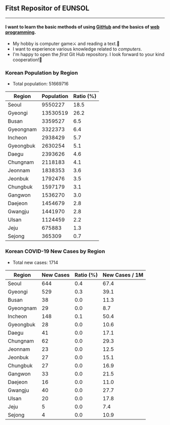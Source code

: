 ## __Fitst Repositor of EUNSOL__

---

#### __I want to learn the basic methods of using [GitHub](https://en.wikipedia.org/wiki/GitHub "Wikipedia's GitHub.") and the basics of [web programming](https://en.wikipedia.org/wiki/Outline_of_web_design_and_web_development "Outline of web design and web development").__

+ My hobby is computer game⚔ and reading a text.📃
+ I want to experience various knowledge related to _computers_.
+ I'm happy to open the _first_ Git Hub repository. I look forward to your kind cooperation!🤗


### Korean Population by Region
* Total population: 51669716

| Region | Population | Ratio (%) |
| ------ | ---------- | --------- |
| Seoul | 9550227 | 18.5 |
| Gyeongi | 13530519 | 26.2 |
| Busan | 3359527 | 6.5 |
| Gyeongnam | 3322373 | 6.4 |
| Incheon | 2938429 | 5.7 |
| Gyeongbuk | 2630254 | 5.1 |
| Daegu | 2393626 | 4.6 |
| Chungnam | 2118183 | 4.1 |
| Jeonnam | 1838353 | 3.6 |
| Jeonbuk | 1792476 | 3.5 |
| Chungbuk | 1597179 | 3.1 |
| Gangwon | 1536270 | 3.0 |
| Daejeon | 1454679 | 2.8 |
| Gwangju | 1441970 | 2.8 |
| Ulsan | 1124459 | 2.2 |
| Jeju | 675883 | 1.3 |
| Sejong | 365309 | 0.7 |

### Korean COVID-19 New Cases by Region
* Total new cases: 1714

| Region | New Cases | Ratio (%) | New Cases / 1M |
| ------ | --------- | --------- | -------------- |
| Seoul | 644 | 0.4 | 67.4 |
| Gyeongi | 529 | 0.3 | 39.1 |
| Busan | 38 | 0.0 | 11.3 |
| Gyeongnam | 29 | 0.0 | 8.7 |
| Incheon | 148 | 0.1 | 50.4 |
| Gyeongbuk | 28 | 0.0 | 10.6 |
| Daegu | 41 | 0.0 | 17.1 |
| Chungnam | 62 | 0.0 | 29.3 |
| Jeonnam | 23 | 0.0 | 12.5 |
| Jeonbuk | 27 | 0.0 | 15.1 |
| Chungbuk | 27 | 0.0 | 16.9 |
| Gangwon | 33 | 0.0 | 21.5 |
| Daejeon | 16 | 0.0 | 11.0 |
| Gwangju | 40 | 0.0 | 27.7 |
| Ulsan | 20 | 0.0 | 17.8 |
| Jeju | 5 | 0.0 | 7.4 |
| Sejong | 4 | 0.0 | 10.9 |
